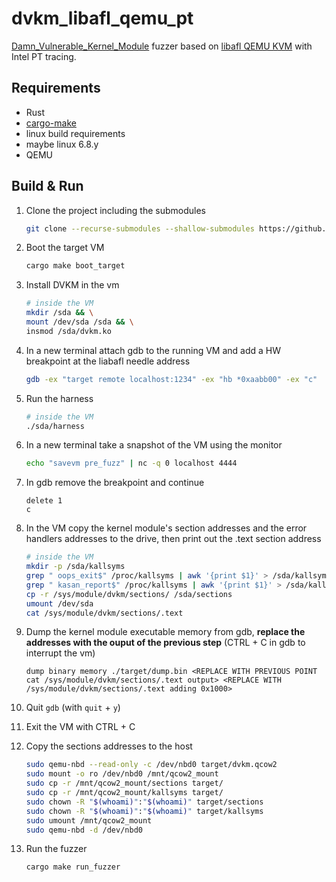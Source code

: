 # dvkm_libafl_qemu_pt

[Damn_Vulnerable_Kernel_Module](https://github.com/hardik05/Damn_Vulnerable_Kernel_Module/) fuzzer based on [libafl QEMU KVM](https://github.com/AFLplusplus/LibAFL) with Intel PT tracing.

## Requirements

- Rust
- [cargo-make](https://github.com/sagiegurari/cargo-make)
- linux build requirements
- maybe linux 6.8.y
- QEMU

## Build & Run

1. Clone the project including the submodules

    ```bash
    git clone --recurse-submodules --shallow-submodules https://github.com/Marcondiro/dvkm_libafl_qemu_pt
    ```

2. Boot the target VM

    ```bash
    cargo make boot_target
    ```

3. Install DVKM in the vm

    ```bash
    # inside the VM
    mkdir /sda && \
    mount /dev/sda /sda && \
    insmod /sda/dvkm.ko
    ```

4. In a new terminal attach gdb to the running VM and add a HW breakpoint at the liabafl needle address

    ```bash
    gdb -ex "target remote localhost:1234" -ex "hb *0xaabb00" -ex "c"
    ```

5. Run the harness

    ```bash
    # inside the VM
    ./sda/harness
    ```

6. In a new terminal take a snapshot of the VM using the monitor

    ```bash
    echo "savevm pre_fuzz" | nc -q 0 localhost 4444
    ```

7. In gdb remove the breakpoint and continue

    ```gdb
    delete 1
    c
    ```

8. In the VM copy the kernel module's section addresses and the error handlers addresses to the drive, then print out the .text section address

    ```bash
    # inside the VM
    mkdir -p /sda/kallsyms
    grep " oops_exit$" /proc/kallsyms | awk '{print $1}' > /sda/kallsyms/oops_exit
    grep " kasan_report$" /proc/kallsyms | awk '{print $1}' > /sda/kallsyms/kasan_report
    cp -r /sys/module/dvkm/sections/ /sda/sections
    umount /dev/sda
    cat /sys/module/dvkm/sections/.text
    ```

9. Dump the kernel module executable memory from gdb, **replace the addresses with the ouput of the previous step** (CTRL + C in gdb to interrupt the vm)

    ```gdb
    dump binary memory ./target/dump.bin <REPLACE WITH PREVIOUS POINT cat /sys/module/dvkm/sections/.text output> <REPLACE WITH /sys/module/dvkm/sections/.text adding 0x1000>
    ```

10. Quit `gdb` (with `quit` + `y`)

11. Exit the VM  with CTRL + C

12. Copy the sections addresses to the host

    ```bash
    sudo qemu-nbd --read-only -c /dev/nbd0 target/dvkm.qcow2
    sudo mount -o ro /dev/nbd0 /mnt/qcow2_mount
    sudo cp -r /mnt/qcow2_mount/sections target/
    sudo cp -r /mnt/qcow2_mount/kallsyms target/
    sudo chown -R "$(whoami)":"$(whoami)" target/sections
    sudo chown -R "$(whoami)":"$(whoami)" target/kallsyms
    sudo umount /mnt/qcow2_mount
    sudo qemu-nbd -d /dev/nbd0
    ```

13. Run the fuzzer

    ```bash
    cargo make run_fuzzer
    ```
